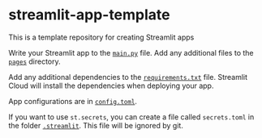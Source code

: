 # streamlit-app-template

This is a template repository for creating Streamlit apps

Write your Streamlit app to the [`main.py`](./main.py) file. Add any additional files to the [`pages`](./pages) directory.

Add any additional dependencies to the [`requirements.txt`](./requirements.txt) file. Streamlit Cloud will install the dependencies when deploying your app.

App configurations are in [`config.toml`](./.streamlit/config.toml).

If you want to use `st.secrets`, you can create a file called `secrets.toml` in the folder [`.streamlit`](./.streamlit). This file will be ignored by git.
